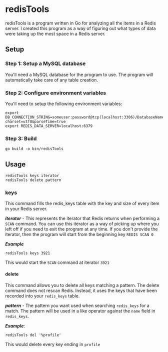 # redisTools

redisTools is a program written in Go for analyzing all the items in a Redis server. I created this program as a way of figuring out what types of data were taking up the most space in a Redis server. 

## Setup
### Step 1: Setup a MySQL database
You'll need a MySQL database for the program to use. The program will automatically take care of any table creation. 

### Step 2: Configure environment variables
You'll need to setup the following environment variables:

```
export DB_CONNECTION_STRING=someuser:password@tcp(localhost:3306)/DatabaseName?charset=utf8&parseTime=true
export REDIS_DATA_SERVER=localhost:6379
```

### Step 3: Build
```
go build -o bin/redisTools
```

## Usage
```
redisTools keys iterator
redisTools delete pattern
```

### keys
This command fills the redis_keys table with the key and size of every item in your Redis server. 

***iterator*** - This represents the iterator that Redis returns when performing a `SCAN` command. You can use
this iterator as a way of picking up where you left off if you need to exit the program at any time. If you 
don't provide the iterator, then the program will start from the beginning key `REDIS SCAN 0`

***Example***

```
redisTools keys 3921
```
This would start the `SCAN` command at iterator `3921`

#### delete
This command allows you to delete all keys matching a pattern. The delete command does not rescan Redis. Instead,
it uses the keys that have been recorded into your `redis_keys` table. 

***pattern*** - The pattern you want used when searching `redis_keys` for a match. The pattern will be used in a like
operator against the `name` field in `redis_keys`.

***Example***: 

```
redisTools del '%profile'
```

This would delete every key ending in `profile`
